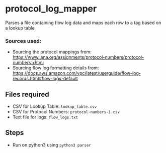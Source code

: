 # protocol_log_mapper
Parses a file containing flow log data and maps each row to a tag based on a lookup table

### Sources used:
- Sourcing the protocol mappings from: https://www.iana.org/assignments/protocol-numbers/protocol-numbers.xhtml
- Sourcing flow log formatting details from: https://docs.aws.amazon.com/vpc/latest/userguide/flow-log-records.html#flow-logs-default

## Files required
- CSV for Lookup Table: `lookup_table.csv`
- CSV for Protocol Numbers: `protocol-numbers-1.csv`
- Text file for logs: `flow_logs.txt`

## Steps
- Run on python3 using `python3 parser`